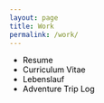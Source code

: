 ```yaml
---
layout: page
title: Work
permalink: /work/
---
```

<style>.site-footer{display:none !important}</style>

- <a href="/Mehus-resume-9-6-25.pdf" target="_blank" rel="noopener" style="color:#000; text-decoration:none;">Resume</a>
- <a href="/Mehus-CV-9-6-25.pdf" target="_blank" rel="noopener" style="color:#000; text-decoration:none;">Curriculum Vitae</a>
- <a href="/Mehus-Lebenslauf-9-8-25.pdf" target="_blank" rel="noopener" style="color:#000; text-decoration:none;">Lebenslauf</a>
- <a href="/Mehus-Trip-Log-2025.pdf" target="_blank" rel="noopener" style="color:#000; text-decoration:none;">Adventure Trip Log</a>

